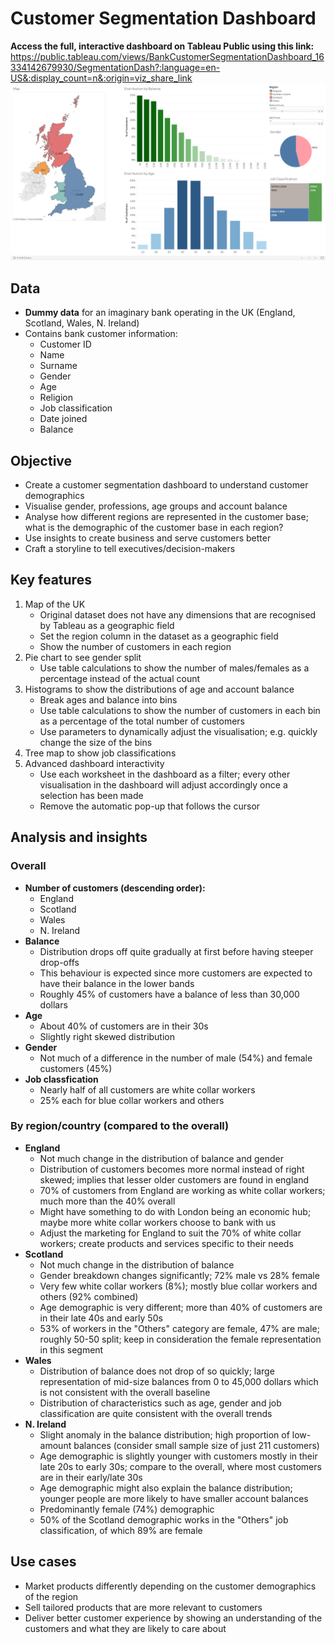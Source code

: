 # Customer Segmentation Dashboard
**Access the full, interactive dashboard on Tableau Public using this link:**
https://public.tableau.com/views/BankCustomerSegmentationDashboard_16334142679930/SegmentationDash?:language=en-US&:display_count=n&:origin=viz_share_link
<img src = './customer_segmentation_dashboard_screenshot.png'>

## Data
- **Dummy data** for an imaginary bank operating in the UK (England, Scotland, Wales, N. Ireland)
- Contains bank customer information:
    - Customer ID
    - Name
    - Surname
    - Gender
    - Age
    - Religion
    - Job classification
    - Date joined
    - Balance
    
## Objective
- Create a customer segmentation dashboard to understand customer demographics
- Visualise gender, professions, age groups and account balance
- Analyse how different regions are represented in the customer base; what is the demographic of the customer base in each region?
- Use insights to create business and serve customers better
- Craft a storyline to tell executives/decision-makers

## Key features
1. Map of the UK
    - Original dataset does not have any dimensions that are recognised by Tableau as a geographic field
    - Set the region column in the dataset as a geographic field
    - Show the number of customers in each region
2. Pie chart to see gender split
    - Use table calculations to show the number of males/females as a percentage instead of the actual count
3. Histograms to show the distributions of age and account balance
    - Break ages and balance into bins
    - Use table calculations to show the number of customers in each bin as a percentage of the total number of customers
    - Use parameters to dynamically adjust the visualisation; e.g. quickly change the size of the bins
4. Tree map to show job classifications
5. Advanced dashboard interactivity
    - Use each worksheet in the dashboard as a filter; every other visualisation in the dashboard will adjust accordingly once a selection has been made
    - Remove the automatic pop-up that follows the cursor

## Analysis and insights
### Overall
- **Number of customers (descending order):**
    - England
    - Scotland
    - Wales
    - N. Ireland
- **Balance**
    - Distribution drops off quite gradually at first before having steeper drop-offs
    - This behaviour is expected since more customers are expected to have their balance in the lower bands
    - Roughly 45% of customers have a balance of less than 30,000 dollars
- **Age**
    - About 40% of customers are in their 30s
    - Slightly right skewed distribution
- **Gender**
    - Not much of a difference in the number of male (54%) and female customers (45%)
- **Job classfication**
    - Nearly half of all customers are white collar workers
    - 25% each for blue collar workers and others

### By region/country (compared to the overall)
- **England**
    - Not much change in the distribution of balance and gender
    - Distribution of customers becomes more normal instead of right skewed; implies that lesser older customers are found in england
    - 70% of customers from England are working as white collar workers; much more than the 40% overall
    - Might have something to do with London being an economic hub; maybe more white collar workers choose to bank with us
    - Adjust the marketing for England to suit the 70% of white collar workers; create products and services specific to their needs
- **Scotland** 
    - Not much change in the distribution of balance
    - Gender breakdown changes significantly; 72% male vs 28% female
    - Very few white collar workers (8%); mostly blue collar workers and others (92% combined)
    - Age demographic is very different; more than 40% of customers are in their late 40s and early 50s
    - 53% of workers in the "Others" category are female, 47% are male; roughly 50-50 split; keep in consideration the female representation in this segment
- **Wales**
    - Distribution of balance does not drop of so quickly; large representation of mid-size balances from 0 to 45,000 dollars which is not consistent with the overall baseline
    - Distribution of characteristics such as age, gender and job classification are quite consistent with the overall trends
- **N. Ireland**
     - Slight anomaly in the balance distribution; high proportion of low-amount balances (consider small sample size of just 211 customers)
     - Age demographic is slightly younger with customers mostly in their late 20s to early 30s; compare to the overall, where most customers are in their early/late 30s
     - Age demographic might also explain the balance distribution; younger people are more likely to have smaller account balances
     - Predominantly female (74%) demographic
     - 50% of the Scotland demographic works in the "Others" job classification, of which 89% are female
     
## Use cases
- Market products differently depending on the customer demographics of the region
- Sell tailored products that are more relevant to customers
- Deliver better customer experience by showing an understanding of the customers and what they are likely to care about